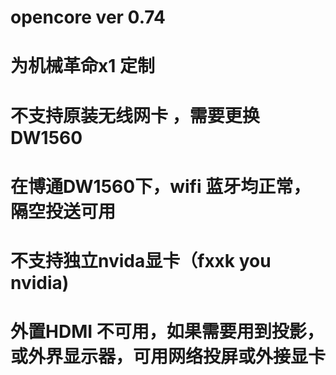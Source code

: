 # opencore ver 0.74
# 为机械革命x1 定制
# 不支持原装无线网卡 ，需要更换DW1560
# 在博通DW1560下，wifi 蓝牙均正常，隔空投送可用
# 不支持独立nvida显卡（fxxk you nvidia)
# 外置HDMI 不可用，如果需要用到投影，或外界显示器，可用网络投屏或外接显卡
